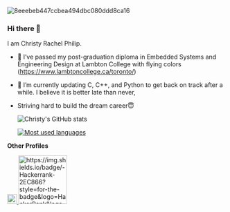 
</a>![8eeebeb447ccbea494dbc080ddd8ca16](https://user-images.githubusercontent.com/40349694/123352365-20795800-d52d-11eb-94e2-ef1fa9f98c01.png)

### Hi there 👋

I am Christy Rachel Philip. 
- 🔭 I’ve passed my post-graduation diploma in Embedded Systems and Engineering Design at Lambton College with flying colors (https://www.lambtoncollege.ca/toronto/)
- 🌱 I’m currently updating C, C++, and Python to get back on track after a while. I believe it is better late than never,
- Striving hard to build the dream career😇 

  ![Christy's GitHub stats](https://github-readme-stats.vercel.app/api?username=ChristyRachel&theme=highcontrast&show_icons=true&count_private=true)
  
  [![Most used languages](https://github-readme-stats.vercel.app/api/top-langs/?username=ChristyRachel)](https://github.com/ChristyRachel/github-readme-stats)
  
**Other Profiles**

<a href="https://www.linkedin.com/in/christy-rachel-philip-479587160/">
  <img align="t" alt="[![image](https://github.com/ChristyRachel/ChristyRachel/assets/40349694/8f54bb9f-1484-4b2f-b249-e399e0f53639)
](https://www.google.com/search?q=linkedin&sca_esv=576657926&tbm=isch&sxsrf=AM9HkKlkeEpcD15JVqvxAX3veCB9VAzsMw:1698276462645&source=lnms&sa=X&ved=2ahUKEwjdv6TqrJKCAxUiLzQIHTlkCmUQ_AUoAnoECAMQBA&biw=1848&bih=949&dpr=1#imgrc=QpVSqA7I3WbCkM)" width="22px" src="[https://raw.githubusercontent.com/peterthehan/peterthehan/master/assets/linkedin.svg](https://www.google.com/search?q=linkedin&sca_esv=576657926&tbm=isch&sxsrf=AM9HkKlkeEpcD15JVqvxAX3veCB9VAzsMw:1698276462645&source=lnms&sa=X&ved=2ahUKEwjdv6TqrJKCAxUiLzQIHTlkCmUQ_AUoAnoECAMQBA&biw=1848&bih=949&dpr=1#imgrc=QpVSqA7I3WbCkM)" />
</a>
<a href="https://www.hackerrank.com/christyrachel393">
   <img align="t" alt="https://img.shields.io/badge/-Hackerrank-2EC866?style=for-the-badge&logo=HackerRank&logoColor=white
" width="112px" src="https://img.shields.io/badge/-Hackerrank-2EC866?style=for-the-badge&logo=HackerRank&logoColor=white" />
</a>
  


